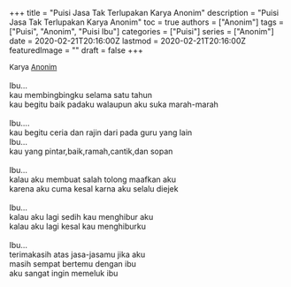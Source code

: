 +++
title = "Puisi Jasa Tak Terlupakan Karya Anonim"
description = "Puisi Jasa Tak Terlupakan Karya Anonim"
toc = true
authors = ["Anonim"]
tags = ["Puisi", "Anonim", "Puisi Ibu"]
categories = ["Puisi"]
series = ["Anonim"]
date = 2020-02-21T20:16:00Z
lastmod = 2020-02-21T20:16:00Z
featuredImage = ""
draft = false
+++

<div style="text-align: justify;">
<div style="font-size: small;">Karya <a href="/authors/anonim/" target="_blank">Anonim</a></div><br />
Ibu…<br />
kau membingbingku selama satu tahun<br />
kau begitu baik padaku walaupun aku suka marah-marah<br />
<br />
Ibu….<br />
kau begitu ceria dan rajin dari pada guru yang lain<br />
Ibu…<br />
kau yang pintar,baik,ramah,cantik,dan sopan<br />
<br />
Ibu…<br />
kalau aku membuat salah tolong maafkan aku<br />
karena aku cuma kesal karna aku selalu diejek<br />
<br />
Ibu…<br />
kalau aku lagi sedih kau menghibur aku<br />
kalau aku lagi kesal kau menghiburku<br />
<br />
Ibu…<br />
terimakasih atas jasa-jasamu jika aku<br />
masih sempat bertemu dengan ibu<br />
aku sangat ingin memeluk ibu</div>
